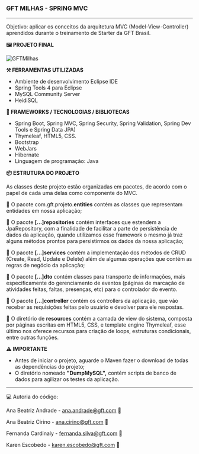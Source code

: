 ### **GFT MILHAS - SPRING MVC**

------

Objetivo: aplicar os conceitos da arquitetura MVC (Model-View-Controller) aprendidos durante o treinamento de Starter da GFT Brasil.



**:framed_picture: PROJETO FINAL**

<img src="https://i.postimg.cc/4dm5QY6y/Meu-projeto-1.jpg" alt="GFTMilhas"/>



**:hammer_and_pick: FERRAMENTAS UTILIZADAS**

- Ambiente de desenvolvimento Eclipse IDE
- Spring Tools 4 para Eclipse
- MySQL Community Server
- HeidiSQL



**:blue_book: FRAMEWORKS / TECNOLOGIAS / BIBLIOTECAS**

- Spring Boot, Spring MVC, Spring Security, Spring Validation, Spring Dev Tools e Spring Data JPA)
- Thymeleaf, HTML5, CSS.
- Bootstrap
- WebJars
- Hibernate
- Linguagem de programação: Java



**:package: ESTRUTURA DO PROJETO**

As classes deste projeto estão organizadas em pacotes, de acordo com o papel de cada uma delas como componente do MVC. 

🔹 O pacote com.gft.projeto.**entities** contém as classes que representam entidades em nossa aplicação;

🔹 O pacote **[...]repositories** contém interfaces que estendem a JpaRepository, com a finalidade de facilitar a parte de persistência de dados da aplicação, quando utilizamos esse framework o mesmo já traz alguns métodos prontos para persistirmos os dados da nossa aplicação;

🔹 O pacote **[...]services** contém a implementação dos métodos de CRUD (Create, Read, Update e Delete) além de algumas operações que contém as regras de negócio da aplicação;

🔹 O pacote **[...]dto** contém classes para transporte de informações, mais especificamente do gerenciamento de eventos (páginas de marcação de atividades feitas, faltas, presenças, etc) para o controlador do evento.

🔹 O pacote **[...]controller** contém os controllers da aplicação, que vão receber as requisições feitas pelo usuário e devolver para ele respostas.

🔹 O diretório de **resources** contém a camada de view do sistema, composta por páginas escritas em HTML5, CSS, e template engine Thymeleaf, esse último nos oferece recursos para criação de loops, estruturas condicionais, entre outras funções. 



**:warning: IMPORTANTE**

- Antes de iniciar o projeto, aguarde o Maven fazer o download de todas as dependências do projeto;
- O diretório nomeado **"DumpMySQL",** contém scripts de banco de dados para agilizar os testes da aplicação.



------



:computer: Autoria do código:

Ana Beatriz Andrade - ana.andrade@gft.com :e-mail:

Ana Beatriz Cirino - ana.cirino@gft.com :e-mail:

Fernanda Cardinaly -  fernanda.silva@gft.com :e-mail:

Karen Escobedo -  karen.escobedo@gft.com :e-mail:






